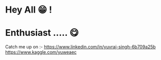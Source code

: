 # Hey All 😁 !

# Enthusiast ..... 😋

Catch me up on :-
                  https://www.linkedin.com/in/yuvraj-singh-6b709a25b
                  https://www.kaggle.com/yuweaec
                  
